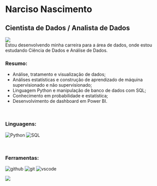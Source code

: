 # Narciso Nascimento
## Cientista de Dados / Analista de Dados <br>
<a href="https://linkedin.com/in/narcisonascimento"><img src="https://img.shields.io/badge/linkedin-0077B5.svg?style=for-the-badge&logo=linkedin&logoColor=white"/></a>
<br>
Estou desenvolvendo minha carreira para a área de dados, onde estou estudando Ciência de Dados e Análise de Dados.
<br>
### Resumo:

- Análise, tratamento e visualização de dados;
- Análises estatísticas e construção de aprendizado de máquina supervisionado e não supervisionado;
- Linguagem Python e manipulação de banco de dados com SQL;
- Conhecimento em probabilidade e estatística; 
- Desenvolvimento de dashboard em Power BI.
<br>

### Linguagens:

![Python](https://img.shields.io/badge/Python-3776AB?style=for-the-badge&logo=python&logoColor=white)
![SQL](https://img.shields.io/badge/MySQL-00000F?style=for-the-badge&logo=mysql&logoColor=white)

<br>

### Ferramentas:

![github](https://img.shields.io/badge/GitHub-100000?style=for-the-badge&logo=github&logoColor=white)
![git](https://img.shields.io/badge/GIT-E44C30?style=for-the-badge&logo=git&logoColor=white)
![vscode](https://img.shields.io/badge/Visual_Studio_Code-0078D4?style=for-the-badge&logo=visual%20studio%20code&logoColor=white)

<p><img align="center" src="https://github-readme-stats.vercel.app/api?username=narcisonascimento&theme=dark&show_icons=true" /></p>


<!--
**narcisonascimento/narcisonascimento** is a ✨ _special_ ✨ repository because its `README.md` (this file) appears on your GitHub profile.

Here are some ideas to get you started:

- 🔭 I’m currently working on ...
- 🌱 I’m currently learning ...
- 👯 I’m looking to collaborate on ...
- 🤔 I’m looking for help with ...
- 💬 Ask me about ...
- 📫 How to reach me: ...
- 😄 Pronouns: ...
- ⚡ Fun fact: ...
-->
